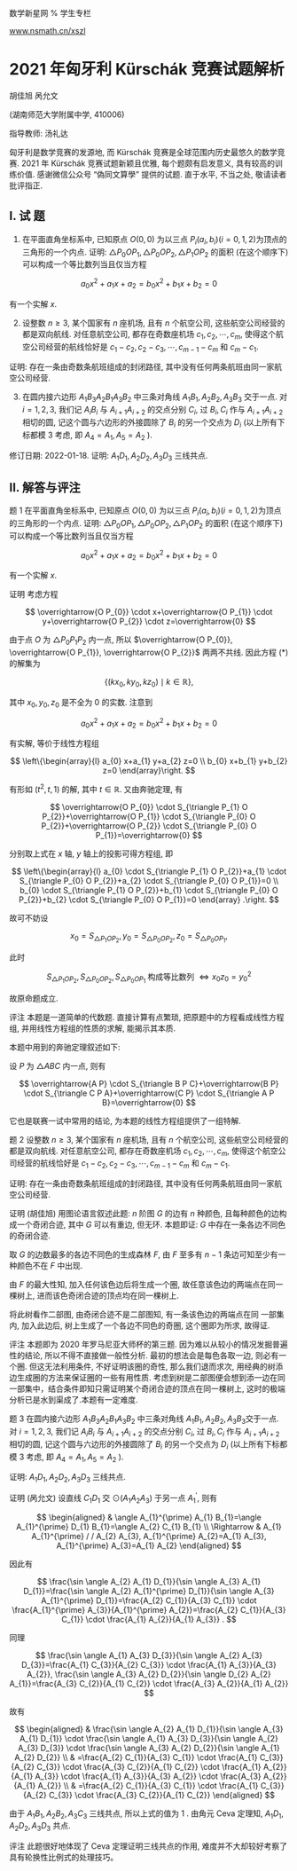 数学新星网 $\%$ 学生专栏

www.nsmath.cn/xszl

# 2021 年匈牙利 Kürschák 竞赛试题解析 

胡佳旭 呙允文

(湖南师范大学附属中学, 410006)

指导教师: 汤礼达

匈牙利是数学竞赛的发源地, 而 Kürschák 竞赛是全球范围内历史最悠久的数学竞赛. 2021 年 Kürschák 竞赛试题新颖且优雅, 每个题颇有启发意义, 具有较高的训练价值. 感谢微信公众号 “偽同文算學” 提供的试题. 直于水平, 不当之处, 敬请读者批评指正.

## I. 试 题

1. 在平面直角坐标系中, 已知原点 $O(0,0)$ 为以三点 $P_{i}\left(a_{i}, b_{i}\right)(i=0,1,2)$为顶点的三角形的一个内点. 证明: $\triangle P_{0} O P_{1}, \triangle P_{0} O P_{2}, \triangle P_{1} O P_{2}$ 的面积 (在这个顺序下) 可以构成一个等比数列当且仅当方程

$$
a_{0} x^{2}+a_{1} x+a_{2}=b_{0} x^{2}+b_{1} x+b_{2}=0
$$

有一个实解 $x$.

2. 设整数 $n \geq 3$, 某个国家有 $n$ 座机场, 且有 $n$ 个航空公司, 这些航空公司经营的都是双向航线. 对任意航空公司, 都存在奇数座机场 $c_{1}, c_{2}, \cdots, c_{m}$, 使得这个航空公司经营的航线恰好是 $c_{1}-c_{2}, c_{2}-c_{3}, \cdots, c_{m-1}-c_{m}$ 和 $c_{m}-c_{1}$.

证明: 存在一条由奇数条航班组成的封闭路径, 其中没有任何两条航班由同一家航空公司经营.

3. 在圆内接六边形 $A_{1} B_{3} A_{2} B_{1} A_{3} B_{2}$ 中三条对角线 $A_{1} B_{1}, A_{2} B_{2}, A_{3} B_{3}$ 交于一点. 对 $i=1,2,3$, 我们记 $A_{i} B_{i}$ 与 $A_{i+1} A_{i+2}$ 的交点分别 $C_{i}$, 过 $B_{i}, C_{i}$ 作与 $A_{i+1} A_{i+2}$ 相切的圆, 记这个圆与六边形的外接圆除了 $B_{i}$ 的另一个交点为 $D_{i}$ (以上所有下标都模 3 考虑, 即 $A_{4}=A_{1}, A_{5}=A_{2}$ ).

修订日期: 2022-01-18.
证明: $A_{1} D_{1}, A_{2} D_{2}, A_{3} D_{3}$ 三线共点.



## II. 解答与评注

题 1 在平面直角坐标系中, 已知原点 $O(0,0)$ 为以三点 $P_{i}\left(a_{i}, b_{i}\right)(i=0,1,2)$为顶点的三角形的一个内点. 证明: $\triangle P_{0} O P_{1}, \triangle P_{0} O P_{2}, \triangle P_{1} O P_{2}$ 的面积 (在这个顺序下) 可以构成一个等比数列当且仅当方程

$$
a_{0} x^{2}+a_{1} x+a_{2}=b_{0} x^{2}+b_{1} x+b_{2}=0
$$

有一个实解 $x$.

证明 考虑方程

$$
\overrightarrow{O P_{0}} \cdot x+\overrightarrow{O P_{1}} \cdot y+\overrightarrow{O P_{2}} \cdot z=\overrightarrow{0}
$$

由于点 $O$ 为 $\triangle P_{0} P_{1} P_{2}$ 内一点, 所以 $\overrightarrow{O P_{0}}, \overrightarrow{O P_{1}}, \overrightarrow{O P_{2}}$ 两两不共线. 因此方程 $(*)$的解集为

$$
\left\{\left(k x_{0}, k y_{0}, k z_{0}\right) \mid k \in \mathbb{R}\right\},
$$

其中 $x_{0}, y_{0}, z_{0}$ 是不全为 0 的实数. 注意到

$$
a_{0} x^{2}+a_{1} x+a_{2}=b_{0} x^{2}+b_{1} x+b_{2}=0
$$

有实解, 等价于线性方程组

$$
\left\{\begin{array}{l}
a_{0} x+a_{1} y+a_{2} z=0 \\
b_{0} x+b_{1} y+b_{2} z=0
\end{array}\right.
$$

有形如 $\left(t^{2}, t, 1\right)$ 的解, 其中 $t \in \mathbb{R}$.
又由奔驰定理, 有

$$
\overrightarrow{O P_{0}} \cdot S_{\triangle P_{1} O P_{2}}+\overrightarrow{O P_{1}} \cdot S_{\triangle P_{0} O P_{2}}+\overrightarrow{O P_{2}} \cdot S_{\triangle P_{0} O P_{1}}=\overrightarrow{0}
$$

分别取上式在 $x$ 轴, $y$ 轴上的投影可得方程组, 即

$$
\left\{\begin{array}{l}
a_{0} \cdot S_{\triangle P_{1} O P_{2}}+a_{1} \cdot S_{\triangle P_{0} O P_{2}}+a_{2} \cdot S_{\triangle P_{0} O P_{1}}=0 \\
b_{0} \cdot S_{\triangle P_{1} O P_{2}}+b_{1} \cdot S_{\triangle P_{0} O P_{2}}+b_{2} \cdot S_{\triangle P_{0} O P_{1}}=0
\end{array} .\right.
$$

故可不妨设

$$
x_{0}=S_{\triangle P_{1} O P_{2}}, y_{0}=S_{\triangle P_{0} O P_{2}}, z_{0}=S_{\triangle P_{0} O P_{1}} \text {, }
$$

此时

$$
S_{\triangle P_{1} O P_{2}}, S_{\triangle P_{0} O P_{2}}, S_{\triangle P_{0} O P_{1}} \text { 构成等比数列 } \Leftrightarrow x_{0} z_{0}=y_{0}^{2}
$$

故原命题成立.

评注 本题是一道简单的代数题. 直接计算有点繁琐, 把原题中的方程看成线性方程组, 并用线性方程组的性质的求解, 能揭示其本质.

本题中用到的奔驰定理叙述如下:

设 $P$ 为 $\triangle A B C$ 内一点, 则有

$$
\overrightarrow{A P} \cdot S_{\triangle B P C}+\overrightarrow{B P} \cdot S_{\triangle C P A}+\overrightarrow{C P} \cdot S_{\triangle A P B}=\overrightarrow{0}
$$

它也是联赛一试中常用的结论, 为本题的线性方程组提供了一组特解.

题 2 设整数 $n \geq 3$, 某个国家有 $n$ 座机场, 且有 $n$ 个航空公司, 这些航空公司经营的都是双向航线. 对任意航空公司, 都存在奇数座机场 $c_{1}, c_{2}, \cdots, c_{m}$, 使得这个航空公司经营的航线恰好是 $c_{1}-c_{2}, c_{2}-c_{3}, \cdots, c_{m-1}-c_{m}$ 和 $c_{m}-c_{1}$.

证明: 存在一条由奇数条航班组成的封闭路径, 其中没有任何两条航班由同一家航空公司经营.

证明 (胡佳旭) 用图论语言叙述此题: $n$ 阶图 $G$ 的边有 $n$ 种颜色, 且每种颜色的边构成一个奇闭合迹, 其中 $G$ 可以有重边, 但无环. 本题即证: $G$ 中存在一条各边不同色的奇闭合迹.

取 $G$ 的边数最多的各边不同色的生成森林 $F$, 由 $F$ 至多有 $n-1$ 条边可知至少有一种颜色不在 $F$ 中出现.

由 $F$ 的最大性知, 加入任何该色边后将生成一个圈, 故任意该色边的两端点在同一棵树上, 进而该色奇闭合迹的顶点均在同一棵树上.

将此树看作二部图, 由奇闭合迹不是二部图知, 有一条该色边的两端点在同
一部集内, 加入此边后, 树上生成了一个各边不同色的奇圈, 这个圈即为所求, 故得证.

评注 本题即为 2020 年罗马尼亚大师杯的第三题. 因为难以从较小的情况发掘普遍性的结论, 所以不得不直接做一般性分析. 最初的想法会是每色各取一边, 则必有一个圈. 但这无法利用条件, 不好证明该圈的奇性, 那么我们退而求次, 用经典的树添边生成圈的方法来保证圈的一些有用性质. 考虑到树是二部图便会想到添一边在同一部集中，结合条件即知只需证明某个奇闭合迹的顶点在同一棵树上, 这时的极端分析已是水到渠成了.本题有一定难度.

题 3 在圆内接六边形 $A_{1} B_{3} A_{2} B_{1} A_{3} B_{2}$ 中三条对角线 $A_{1} B_{1}, A_{2} B_{2}, A_{3} B_{3}$交于一点. 对 $i=1,2,3$, 我们记 $A_{i} B_{i}$ 与 $A_{i+1} A_{i+2}$ 的交点分别 $C_{i}$, 过 $B_{i}, C_{i}$ 作与 $A_{i+1} A_{i+2}$ 相切的圆, 记这个圆与六边形的外接圆除了 $B_{i}$ 的另一个交点为 $D_{i}$ (以上所有下标都模 3 考虑, 即 $A_{4}=A_{1}, A_{5}=A_{2}$ ).

证明: $A_{1} D_{1}, A_{2} D_{2}, A_{3} D_{3}$ 三线共点.



证明 (呙允文) 设直线 $C_{1} D_{1}$ 交 $\odot\left(A_{1} A_{2} A_{3}\right)$ 于另一点 $A_{1}^{\prime}$, 则有

$$
\begin{aligned}
& \angle A_{1}^{\prime} A_{1} B_{1}=\angle A_{1}^{\prime} D_{1} B_{1}=\angle A_{2} C_{1} B_{1} \\
\Rightarrow & A_{1} A_{1}^{\prime} / / A_{2} A_{3}, A_{1}^{\prime} A_{2}=A_{1} A_{3}, A_{1}^{\prime} A_{3}=A_{1} A_{2}
\end{aligned}
$$

因此有

$$
\frac{\sin \angle A_{2} A_{1} D_{1}}{\sin \angle A_{3} A_{1} D_{1}}=\frac{\sin \angle A_{2} A_{1}^{\prime} D_{1}}{\sin \angle A_{3} A_{1}^{\prime} D_{1}}=\frac{A_{2} C_{1}}{A_{3} C_{1}} \cdot \frac{A_{1}^{\prime} A_{3}}{A_{1}^{\prime} A_{2}}=\frac{A_{2} C_{1}}{A_{3} C_{1}} \cdot \frac{A_{1} A_{2}}{A_{1} A_{3}} .
$$

同理

$$
\frac{\sin \angle A_{1} A_{3} D_{3}}{\sin \angle A_{2} A_{3} D_{3}}=\frac{A_{1} C_{3}}{A_{2} C_{3}} \cdot \frac{A_{1} A_{3}}{A_{3} A_{2}}, \frac{\sin \angle A_{3} A_{2} D_{2}}{\sin \angle D_{2} A_{2} A_{1}}=\frac{A_{3} C_{2}}{A_{1} C_{2}} \cdot \frac{A_{3} A_{2}}{A_{1} A_{2}}
$$

故有

$$
\begin{aligned}
& \frac{\sin \angle A_{2} A_{1} D_{1}}{\sin \angle A_{3} A_{1} D_{1}} \cdot \frac{\sin \angle A_{1} A_{3} D_{3}}{\sin \angle A_{2} A_{3} D_{3}} \cdot \frac{\sin \angle A_{3} A_{2} D_{2}}{\sin \angle A_{1} A_{2} D_{2}} \\
& =\frac{A_{2} C_{1}}{A_{3} C_{1}} \cdot \frac{A_{1} C_{3}}{A_{2} C_{3}} \cdot \frac{A_{3} C_{2}}{A_{1} C_{2}} \cdot \frac{A_{1} A_{2}}{A_{1} A_{3}} \cdot \frac{A_{1} A_{3}}{A_{3} A_{2}} \cdot \frac{A_{3} A_{2}}{A_{1} A_{2}} \\
& =\frac{A_{2} C_{1}}{A_{3} C_{1}} \cdot \frac{A_{1} C_{3}}{A_{2} C_{3}} \cdot \frac{A_{3} C_{2}}{A_{1} C_{2}}
\end{aligned}
$$

由于 $A_{1} B_{1}, A_{2} B_{2}, A_{3} C_{3}$ 三线共点, 所以上式的值为 1 . 由角元 Ceva 定理知, $A_{1} D_{1}, A_{2} D_{2}, A_{3} D_{3}$ 共点.

评注 此题很好地体现了 Ceva 定理证明三线共点的作用, 难度并不大却较好考察了具有轮换性比例式的处理技巧。

